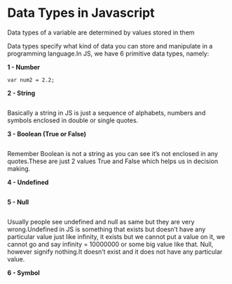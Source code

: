 
# Data Types in Javascript

Data types of a variable are determined by values stored in them


Data types specify what kind of data you can store and manipulate in a programming language.In JS, we have 6 primitive data types, namely:

**1 - Number** 

```var num1 = 2;
var num2 = 2.2;
```

**2 - String**

```var sentence = "Hello world this is a string in javascript";    
```
Basically a string in JS is just a sequence of alphabets, numbers and symbols enclosed in double or single quotes.


**3 - Boolean (True or False)**

```var decision = false;   
```
Remember Boolean is not a string as you can see it’s not enclosed in any quotes.These are just 2 values True and False which helps us in decision making.


**4 - Undefined**

```var declaredWithNoValue = undefined; 
```

**5 - Null**

```var doesNotExist = null;  
```
Usually people see undefined and null as same but they are very wrong.Undefined in JS is something that exists but doesn’t have any particular value just like infinity, it exists but we cannot put a value on it, we cannot go and say infinity = 10000000 or some big value like that.
    Null, however signify nothing.It doesn’t exist and it does not have any particular value.



**6 - Symbol**

```let NS = Symbol("NewSymbol") 
```
